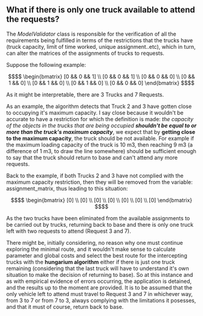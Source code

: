 ## What if there is only one truck available to attend the requests?

The _ModelValidator_ class is responsible for the verification of all the requirements being fulfilled in terms of the restrictions that the trucks have (truck capacity, limit of time worked, unique assignment..etc), which in turn, can alter the matrices of the assignments of trucks to requests. 

Suppose the following example:

```math
$$  \begin{bmatrix}
    [0 && 0 && 1] \\
    [0 && 0 && 1] \\
    [0 && 0 && 0] \\ 
    [0 && 1 && 0] \\
    [0 && 1 && 0] \\
    [0 && 1 && 0] \\
    [0 && 0 && 0] 
    \end{bmatrix} $$
```

 As it might be interpretable, there are 3 Trucks and 7 Requests. 
 
 As an example, the algorithm detects that Truck 2 and 3 
 have gotten close to occupying it's maximum capacity. I say close because it wouldn't be accurate to have a restriction for which the definition is made: 
 _the capacity of the objects in the trucks that are being occupied **shouldn't be equal to or more than the truck's maximum capacity**_, we expect that by 
 **getting close to the maximum capacity**, the truck should be not available. For example if the maximum loading capacity of the truck
 is 10 m3, then reaching 9 m3 (a difference of 1 m3, to draw the line somewhere) should be sufficient enough to say that the truck should return to base and can't attend any more requests.

 Back to the example, if both Trucks 2 and 3 have not complied with the maximum capacity restriction, then they will be removed from the variable: assignment_matrix, thus leading to this situation:
 
```math
$$  \begin{bmatrix}
    [0] \\
    [0] \\
    [0] \\
    [0] \\
    [0] \\
    [0] \\
    [0] 
    \end{bmatrix} $$
```

 As the two trucks have been eliminated from the available assignments to be carried out by trucks, returning back to base and there is only one truck left with two requests to attend (Request 3 and 7). 
 
 There might be, initially considering, 
 no reason why one must continue exploring the minimal route, and it wouldn't make sense to calculate parameter and global costs and select
 the best route for the intercepting trucks with the **hungarium algorithm** either if there is just one truck remaining (considering that the last truck will have to understand it's own situation to make the decision of returning to base). 
 So at this instance and as with empirical evidence of errors occurring, the application is detained, and the results up to the moment are provided.
 It is to be assumed that the only vehicle left to attend must travel to Request 3 and 7 in whichever way, from 3 to 7 or
 from 7 to 3, always complying with the limitations it posesses, and that it must of course, return back to base.
